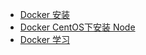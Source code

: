 - [Docker 安装](notes/docker/docker-install.md)
- [Docker CentOS下安装 Node](notes/docker/centos-node-install.md)
- [Docker 学习](notes/docker/docker-command.md)